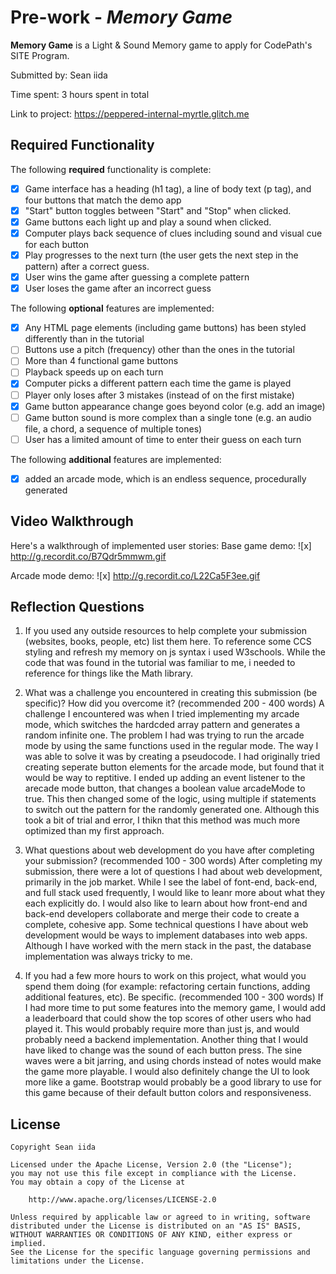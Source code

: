 # Pre-work - *Memory Game*

**Memory Game** is a Light & Sound Memory game to apply for CodePath's SITE Program. 

Submitted by: Sean iida

Time spent: 3 hours spent in total

Link to project: https://peppered-internal-myrtle.glitch.me

## Required Functionality

The following **required** functionality is complete:

* [x] Game interface has a heading (h1 tag), a line of body text (p tag), and four buttons that match the demo app
* [x] "Start" button toggles between "Start" and "Stop" when clicked. 
* [x] Game buttons each light up and play a sound when clicked. 
* [x] Computer plays back sequence of clues including sound and visual cue for each button
* [x] Play progresses to the next turn (the user gets the next step in the pattern) after a correct guess. 
* [x] User wins the game after guessing a complete pattern
* [x] User loses the game after an incorrect guess

The following **optional** features are implemented:

* [x] Any HTML page elements (including game buttons) has been styled differently than in the tutorial
* [ ] Buttons use a pitch (frequency) other than the ones in the tutorial
* [ ] More than 4 functional game buttons
* [ ] Playback speeds up on each turn
* [x] Computer picks a different pattern each time the game is played
* [ ] Player only loses after 3 mistakes (instead of on the first mistake)
* [x] Game button appearance change goes beyond color (e.g. add an image)
* [ ] Game button sound is more complex than a single tone (e.g. an audio file, a chord, a sequence of multiple tones)
* [ ] User has a limited amount of time to enter their guess on each turn

The following **additional** features are implemented:

- [x] added an arcade mode, which is an endless sequence, procedurally generated

## Video Walkthrough

Here's a walkthrough of implemented user stories:
Base game demo:
![x] http://g.recordit.co/B7Qdr5mmwm.gif

Arcade mode demo:
![x] http://g.recordit.co/L22Ca5F3ee.gif


## Reflection Questions
1. If you used any outside resources to help complete your submission (websites, books, people, etc) list them here. 
  To reference some CCS styling and refresh my memory on js syntax i used W3schools. 
  While the code that was found in the tutorial was familiar to me, i needed to reference for things like the Math library.

2. What was a challenge you encountered in creating this submission (be specific)? How did you overcome it? (recommended 200 - 400 words) 
  A challenge I encountered was when I tried implementing my arcade mode, which switches the hardcded array pattern and generates a random infinite one.
  The problem I had was trying to run the arcade mode by using the same functions used in the regular mode.
  The way I was able to solve it was by creating a pseudocode.
  I had originally tried creating seperate button elements for the arcade mode, but found that it would be way to reptitive.
  I ended up adding an event listener to the arecade mode button, that changes a boolean value arcadeMode to true.
  This then changed some of the logic, using multiple if statements to switch out the pattern for the randomly generated one.
  Although this took a bit of trial and error, I thikn that this method was much more optimized than my first approach.

3. What questions about web development do you have after completing your submission? (recommended 100 - 300 words) 
  After completing my submission, there were a lot of questions I had about web development, primarily in the job market.
  While I see the label of font-end, back-end, and full stack used frequently, I would like to leanr more about what they each explicitly do.
  I would also like to learn about how front-end and back-end developers collaborate and merge their code to create a complete, cohesive app.
  Some technical questions I have about web development would be ways to implement databases into web apps. 
  Although I have worked with the mern stack in the past, the database implementation was always tricky to me.
  

4. If you had a few more hours to work on this project, what would you spend them doing (for example: refactoring certain functions, adding additional features, etc). Be specific. (recommended 100 - 300 words) 
  If I had more time to put some features into the memory game, I would add a leaderboard that could show the top scores of other users who had played it. 
  This would probably require more than just js, and would probably need a backend implementation.
  Another thing that I would have liked to change was the sound of each button press.
  The sine waves were a bit jarring, and using chords instead of notes would make the game more playable.
  I would also definitely change the UI to look more like a game.
  Bootstrap would probably be a good library to use for this game because of their default button colors and responsiveness.
  



## License

    Copyright Sean iida

    Licensed under the Apache License, Version 2.0 (the "License");
    you may not use this file except in compliance with the License.
    You may obtain a copy of the License at

        http://www.apache.org/licenses/LICENSE-2.0

    Unless required by applicable law or agreed to in writing, software
    distributed under the License is distributed on an "AS IS" BASIS,
    WITHOUT WARRANTIES OR CONDITIONS OF ANY KIND, either express or implied.
    See the License for the specific language governing permissions and
    limitations under the License.